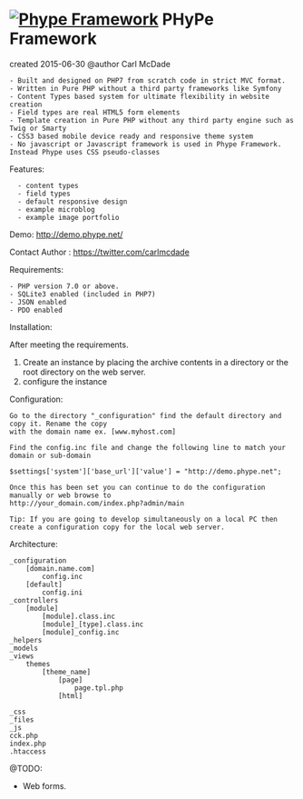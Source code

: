 [![Phype Framework](_views/themes/default/images/phype_logo_header.jp)](http://demo.phype.net/_views/themes/default/images/phype_logo_header.jpg)
PHyPe Framework
========
created 2015-06-30
@author Carl McDade



    - Built and designed on PHP7 from scratch code in strict MVC format.
    - Written in Pure PHP without a third party frameworks like Symfony
    - Content Types based system for ultimate flexibility in website creation
    - Field types are real HTML5 form elements
    - Template creation in Pure PHP without any third party engine such as Twig or Smarty
    - CSS3 based mobile device ready and responsive theme system
    - No javascript or Javascript framework is used in Phype Framework. Instead Phype uses CSS pseudo-classes




Features:

      - content types
	  - field types
	  - default responsive design
	  - example microblog
	  - example image portfolio
	  
Demo: http://demo.phype.net/

Contact Author : https://twitter.com/carlmcdade

Requirements:

    - PHP version 7.0 or above.
	- SQLite3 enabled (included in PHP7)
	- JSON enabled
	- PDO enabled
    
    
Installation:

After meeting the requirements.

1. Create an instance by placing the archive contents in a directory or the root directory on the web server.
2. configure the instance 


Configuration:

    Go to the directory "_configuration" find the default directory and copy it. Rename the copy
	with the domain name ex. [www.myhost.com]

	Find the config.inc file and change the following line to match your domain or sub-domain

	$settings['system']['base_url']['value'] = "http://demo.phype.net";

	Once this has been set you can continue to do the configuration manually or web browse to
	http://your_domain.com/index.php?admin/main
	
	Tip: If you are going to develop simultaneously on a local PC then create a configuration copy for the local web server.
	

Architecture:

    _configuration
        [domain.name.com]
            config.inc
        [default]
            config.ini
    _controllers
        [module]
            [module].class.inc
            [module]_[type].class.inc
            [module]_config.inc
    _helpers
    _models
    _views
        themes
            [theme_name]
                [page]
                    page.tpl.php
                [html]

    _css
    _files
    _js
    cck.php
    index.php
    .htaccess


    
@TODO:

 - Web forms.



